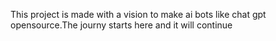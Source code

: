 This project is made with a vision to make ai bots like chat gpt opensource.The journy starts here and it will continue
